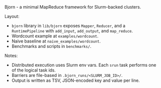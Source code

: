Bjorn - a minimal MapReduce framework for Slurm-backed clusters.

Layout:
- `bjorn` library in `lib/bjorn` exposes `Mapper`, `Reducer`, and a `RuntimePipeline` with `add_input`, `add_output`, and `map_reduce`.
- Wordcount example at `examples/wordcount`.
- Naive baseline at `naive_examples/wordcount`.
- Benchmarks and scripts in `benchmarks/`.

Notes:
- Distributed execution uses Slurm env vars. Each `srun` task performs one of the logical task ids.
- Barriers are file-based in `.bjorn_runs/<SLURM_JOB_ID>/`.
- Output is written as TSV, JSON-encoded key and value per line.
